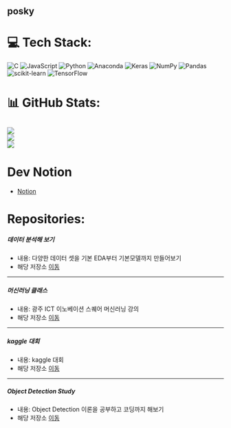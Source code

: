 ## posky
# 💻 Tech Stack:
![C](https://img.shields.io/badge/c-%2300599C.svg?style=for-the-badge&logo=c&logoColor=white) ![JavaScript](https://img.shields.io/badge/javascript-%23323330.svg?style=for-the-badge&logo=javascript&logoColor=%23F7DF1E) ![Python](https://img.shields.io/badge/python-3670A0?style=for-the-badge&logo=python&logoColor=ffdd54) ![Anaconda](https://img.shields.io/badge/Anaconda-%2344A833.svg?style=for-the-badge&logo=anaconda&logoColor=white) ![Keras](https://img.shields.io/badge/Keras-%23D00000.svg?style=for-the-badge&logo=Keras&logoColor=white) ![NumPy](https://img.shields.io/badge/numpy-%23013243.svg?style=for-the-badge&logo=numpy&logoColor=white) ![Pandas](https://img.shields.io/badge/pandas-%23150458.svg?style=for-the-badge&logo=pandas&logoColor=white) ![scikit-learn](https://img.shields.io/badge/scikit--learn-%23F7931E.svg?style=for-the-badge&logo=scikit-learn&logoColor=white) ![TensorFlow](https://img.shields.io/badge/TensorFlow-%23FF6F00.svg?style=for-the-badge&logo=TensorFlow&logoColor=white)
# 📊 GitHub Stats:
![](https://github-readme-stats.vercel.app/api?username=posky&theme=dark&hide_border=false&include_all_commits=false&count_private=false)<br/>
![](https://github-readme-streak-stats.herokuapp.com/?user=posky&theme=dark&hide_border=false)<br/>
![](https://github-readme-stats.vercel.app/api/top-langs/?username=posky&theme=dark&hide_border=false&include_all_commits=false&count_private=false&layout=compact)
----
# Dev Notion
* [Notion](https://hypnotic-canid-f79.notion.site/5a9625bbd9fb49279efe4c07b39300c2?v=f9501e0bda204736aa2c13681f6e3e57)
# Repositories:
##### 데이터 분석해 보기
* 내용: 다양한 데이터 셋을 기본 EDA부터 기본모델까지 만들어보기
* 해당 저장소 [이동](https://github.com/posky/Data_Analysis)
----
##### 머신러닝 클래스
* 내용: 광주 ICT 이노베이션 스퀘어 머신러닝 강의
* 해당 저장소 [이동](https://github.com/posky/AI-lecture)
----
##### kaggle 대회
* 내용: kaggle 대회
* 해당 저장소 [이동](https://github.com/posky/kaggle)
----
##### Object Detection Study
* 내용: Object Detection 이론을 공부하고 코딩까지 해보기
* 해당 저장소 [이동](https://github.com/posky/object_detection)



<!--
**posky/posky** is a ✨ _special_ ✨ repository because its `README.md` (this file) appears on your GitHub profile.

Here are some ideas to get you started:

- 🔭 I’m currently working on ...
- 🌱 I’m currently learning ...
- 👯 I’m looking to collaborate on ...
- 🤔 I’m looking for help with ...
- 💬 Ask me about ...
- 📫 How to reach me: ...
- 😄 Pronouns: ...
- ⚡ Fun fact: ...
-->
